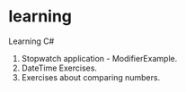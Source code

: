 # learning
Learning C#

1. Stopwatch application - ModifierExample.
2. DateTime Exercises.
3. Exercises about comparing numbers.
